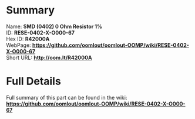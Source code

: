 
Summary
=================
  
Name: __SMD (0402) 0 Ohm Resistor 1%__    
ID: __RESE-0402-X-O000-67__   
Hex ID: __R42000A__   
WebPage: __https://github.com/oomlout/oomlout-OOMP/wiki/RESE-0402-X-O000-67__   
Short URL: __http://oom.lt/R42000A__   

Full Details
==========================
Full summary of this part can be found in the wiki:   
__https://github.com/oomlout/oomlout-OOMP/wiki/RESE-0402-X-O000-67__    

